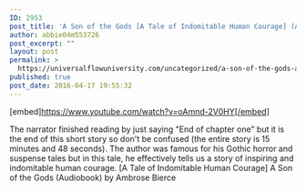 ```yaml
---
ID: 2953
post_title: 'A Son of the Gods [A Tale of Indomitable Human Courage] (Audiobook)'
author: abbie04m553726
post_excerpt: ""
layout: post
permalink: >
  https://universalflowuniversity.com/uncategorized/a-son-of-the-gods-a-tale-of-indomitable-human-courage-audiobook/
published: true
post_date: 2016-04-17 19:55:32
---
```

[embed]https://www.youtube.com/watch?v=oAmnd-2V0HY[/embed]<br>
<p>The narrator finished reading by just saying "End of chapter one" but it is the end of this short story so don't be confused (the entire story is 15 minutes and 48 seconds). The author was famous for his Gothic horror and suspense tales but in this tale, he effectively tells us a story of inspiring and indomitable human courage.
[A Tale of Indomitable Human Courage] A Son of the Gods (Audiobook) by Ambrose Bierce</p>